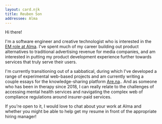 ```yaml
---
layout: card.njk
title: Reuben Son
addressee: Alma
---
```

Hi there! 

I'm a software engineer and creative technologist who is interested in the [EM role at Alma](https://boards.greenhouse.io/alma/jobs/7331504002). I've spent much of my career building out product alternatives to traditional advertising revenue for media companies, and am interested in putting my product development experience further towards services that truly serve their users.

I'm currently transitioning out of a sabbatical, during which I've developed a range of experimental web-based projects and am currently writing a couple essays for the knowledge-sharing platform [Are.na](https://are.na).. And as someone who has been in therapy since 2018, I can really relate to the challenges of accessing mental health services and navigating the complex web of compliance regulations around insurer-paid services.

If you're open to it, I would love to chat about your work at Alma and whether you might be able to help get my resume in front of the appropriate hiring manager!